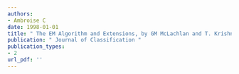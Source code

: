 ```yaml
---
authors: 
- Ambroise C 
date: 1998-01-01
title: " The EM Algorithm and Extensions, by GM McLachlan and T. Krishnan "
publication: " Journal of Classification "
publication_types:
- 2
url_pdf: ''
---
```

